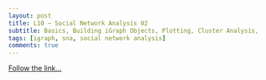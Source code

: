 ```yaml
---
layout: post
title: L10 — Social Network Analysis 02
subtitle: Basics, Building iGraph Objects, Plotting, Cluster Analysis, SNA Data Reuse
tags: [igraph, sna, social network analysis]
comments: true
---
```


[Follow the link...](../10)

